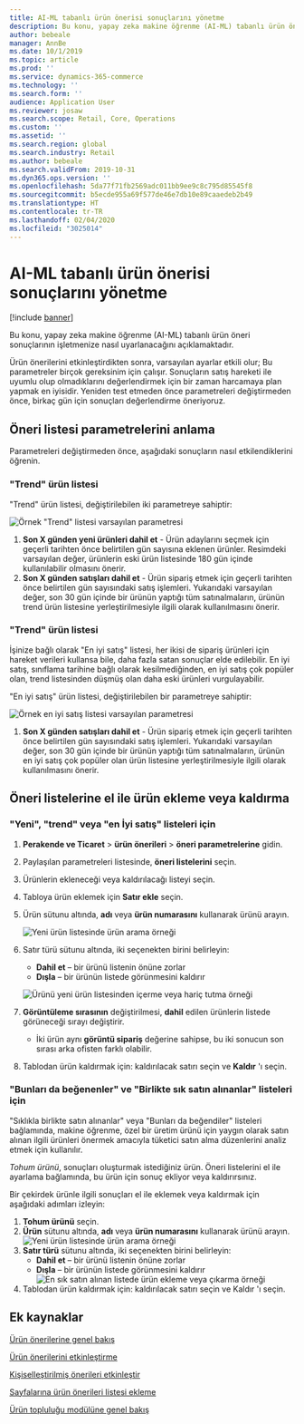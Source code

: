 ```yaml
---
title: AI-ML tabanlı ürün önerisi sonuçlarını yönetme
description: Bu konu, yapay zeka makine öğrenme (AI-ML) tabanlı ürün öneri sonuçlarının işletmenize nasıl uyarlanacağını açıklamaktadır.
author: bebeale
manager: AnnBe
ms.date: 10/1/2019
ms.topic: article
ms.prod: ''
ms.service: dynamics-365-commerce
ms.technology: ''
ms.search.form: ''
audience: Application User
ms.reviewer: josaw
ms.search.scope: Retail, Core, Operations
ms.custom: ''
ms.assetid: ''
ms.search.region: global
ms.search.industry: Retail
ms.author: bebeale
ms.search.validFrom: 2019-10-31
ms.dyn365.ops.version: ''
ms.openlocfilehash: 5da77f71fb2569adc011bb9ee9c8c795d85545f8
ms.sourcegitcommit: b5ecde955a69f577de46e7db10e89caaedeb2b49
ms.translationtype: HT
ms.contentlocale: tr-TR
ms.lasthandoff: 02/04/2020
ms.locfileid: "3025014"
---
```

# <a name="manage-ai-ml-based-product-recommendation-results"></a>AI-ML tabanlı ürün önerisi sonuçlarını yönetme


[!include [banner](includes/banner.md)]

Bu konu, yapay zeka makine öğrenme (AI-ML) tabanlı ürün öneri sonuçlarının işletmenize nasıl uyarlanacağını açıklamaktadır. 

Ürün önerilerini etkinleştirdikten sonra, varsayılan ayarlar etkili olur; Bu parametreler birçok gereksinim için çalışır. Sonuçların satış hareketi ile uyumlu olup olmadıklarını değerlendirmek için bir zaman harcamaya plan yapmak en iyisidir. Yeniden test etmeden önce parametreleri değiştirmeden önce, birkaç gün için sonuçları değerlendirme öneriyoruz. 

## <a name="understanding-recommendation-list-parameters"></a>Öneri listesi parametrelerini anlama

Parametreleri değiştirmeden önce, aşağıdaki sonuçların nasıl etkilendiklerini öğrenin.

### <a name="trending-product-list"></a>"Trend" ürün listesi

"Trend" ürün listesi, değiştirilebilen iki parametreye sahiptir:

![Örnek "Trend" listesi varsayılan parametresi](./media/exampletrendingparameters.png)

1. **Son X günden yeni ürünleri dahil et** - Ürün adaylarını seçmek için geçerli tarihten önce belirtilen gün sayısına eklenen ürünler. Resimdeki varsayılan değer, ürünlerin eski ürün listesinde 180 gün içinde kullanılabilir olmasını önerir.
1. **Son X günden satışları dahil et** - Ürün sipariş etmek için geçerli tarihten önce belirtilen gün sayısındaki satış işlemleri. Yukarıdaki varsayılan değer, son 30 gün içinde bir ürünün yaptığı tüm satınalmaların, ürünün trend ürün listesine yerleştirilmesiyle ilgili olarak kullanılmasını önerir. 

### <a name="best-selling-product-list"></a>"Trend" ürün listesi

İşinize bağlı olarak "En iyi satış" listesi, her ikisi de sipariş ürünleri için hareket verileri kullansa bile, daha fazla satan sonuçlar elde edilebilir. En iyi satış, sınıflama tarihine bağlı olarak kesilmediğinden, en iyi satış çok popüler olan, trend listesinden düşmüş olan daha eski ürünleri vurgulayabilir. 

"En iyi satış" ürün listesi, değiştirilebilen bir parametreye sahiptir:

![Örnek en iyi satış listesi varsayılan parametresi](./media/examplebestsellingparameters.PNG)

1. **Son X günden satışları dahil et** - Ürün sipariş etmek için geçerli tarihten önce belirtilen gün sayısındaki satış işlemleri. Yukarıdaki varsayılan değer, son 30 gün içinde bir ürünün yaptığı tüm satınalmaların, ürünün en iyi satış çok popüler olan ürün listesine yerleştirilmesiyle ilgili olarak kullanılmasını önerir. 

## <a name="manually-add-or-remove-products-from-recommendation-lists"></a>Öneri listelerine el ile ürün ekleme veya kaldırma

### <a name="for-new-trending-or-best-selling-lists"></a>"Yeni", "trend" veya "en İyi satış" listeleri için

1.  **Perakende ve Ticaret** > **ürün önerileri** > **öneri parametrelerine** gidin.
1.  Paylaşılan parametreleri listesinde, **öneri listelerini** seçin.
1.  Ürünlerin ekleneceği veya kaldırılacağı listeyi seçin.
1.  Tabloya ürün eklemek için **Satır ekle** seçin. 
1.  Ürün sütunu altında, **adı** veya **ürün numarasını** kullanarak ürünü arayın.

    ![Yeni ürün listesinde ürün arama örneği](./media/examplenewlistconfiguration1.png)

1.  Satır türü sütunu altında, iki seçenekten birini belirleyin:
    -   **Dahil et** – bir ürünü listenin önüne zorlar
    -   **Dışla** – bir ürünün listede görünmesini kaldırır
    
    ![Ürünü yeni ürün listesinden içerme veya hariç tutma örneği](./media/examplenewlistconfiguration2.png)

1.  **Görüntüleme sırasının** değiştirilmesi, **dahil** edilen ürünlerin listede görüneceği sırayı değiştirir.
    - İki ürün aynı **görüntü sipariş** değerine sahipse, bu iki sonucun son sırası arka ofisten farklı olabilir.
1.  Tablodan ürün kaldırmak için: kaldırılacak satırı seçin ve **Kaldır** 'ı seçin.


### <a name="for-people-also-like-or-frequently-bought-together-lists"></a>"Bunları da beğenenler" ve "Birlikte sık satın alınanlar" listeleri için

"Sıklıkla birlikte satın alınanlar" veya "Bunları da beğendiler" listeleri bağlamında, makine öğrenme, özel bir üretim ürünü için yaygın olarak satın alınan ilgili ürünleri önermek amacıyla tüketici satın alma düzenlerini analiz etmek için kullanılır. 
 
*Tohum ürünü*, sonuçları oluşturmak istediğiniz ürün. Öneri listelerini el ile ayarlama bağlamında, bu ürün için sonuç ekliyor veya kaldırırsınız. 

Bir çekirdek ürünle ilgili sonuçları el ile eklemek veya kaldırmak için aşağıdaki adımları izleyin:
1.  **Tohum ürünü** seçin. 
1.  **Ürün** sütunu altında, **adı** veya **ürün numarasını** kullanarak ürünü arayın.
![Yeni ürün listesinde ürün arama örneği](./media/exampleFBTlistconfiguration1.png)
1. **Satır türü** sütunu altında, iki seçenekten birini belirleyin:
    - **Dahil et** – bir ürünü listenin önüne zorlar
    - **Dışla** – bir ürünün listede görünmesini kaldırır     
![En sık satın alınan listede ürün ekleme veya çıkarma örneği](./media/exampleFBTlistconfiguration2.png)
1.  Tablodan ürün kaldırmak için: kaldırılacak satırı seçin ve Kaldır 'ı seçin.


## <a name="additional-resources"></a>Ek kaynaklar

[Ürün önerilerine genel bakış](product-recommendations.md)

[Ürün önerilerini etkinleştirme](enable-product-recommendations.md)

[Kişiselleştirilmiş önerileri etkinleştir](personalized-recommendations.md)

[Sayfalarına ürün önerileri listesi ekleme](add-reco-list-to-page.md)

[Ürün topluluğu modülüne genel bakış](product-collection-module-overview.md)
